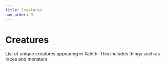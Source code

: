 ```yaml
---
title: Creatures
nav_order: 9
---
```


# Creatures

List of unique creatures appearing in Xaleth.  This includes things such as races and monsters.